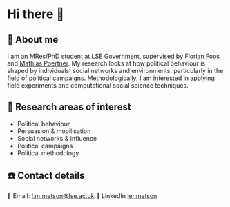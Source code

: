 # Hi there 👋

## 👨 About me  

I am an MRes/PhD student at LSE Government, supervised by [Florian Foos](https://www.lse.ac.uk/government/people/academic-staff/florian-foos) and [Mathias Poertner](https://www.lse.ac.uk/government/people/academic-staff/mathias-poertner). My research looks at how political behaviour is shaped by individuals' social networks and environments, particularly in the field of political campaigns. Methodologically, I am interested in applying field experiments and computational social science techniques. 

## 🔬 Research areas of interest
- Political behaviour
- Persuasion & mobilisation
- Social networks & influence
- Political campaigns
- Political methodology

## ☎️ Contact details 

📧 Email: l.m.metson@lse.ac.uk
🔗 LinkedIn [lenmetson](https://www.linkedin.com/in/lenmetson/)
